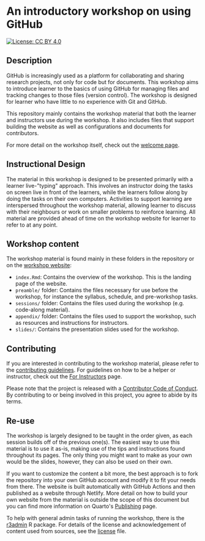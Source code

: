 # An introductory workshop on using GitHub

[![License: CC BY
4.0](https://img.shields.io/badge/License-CC%20BY%204.0-lightgrey.svg)](https://creativecommons.org/licenses/by/4.0/)

## Description

GitHub is increasingly used as a platform for collaborating and sharing
research projects, not only for code but for documents. This workshop
aims to introduce learner to the basics of using GitHub for managing
files and tracking changes to those files (version control). The
workshop is designed for learner who have little to no experience with
Git and GitHub.

This repository mainly contains the workshop material that both the
learner and instructors use during the workshop. It also includes files
that support building the website as well as configurations and
documents for contributors.

For more detail on the workshop itself, check out the [welcome
page](https://github-intro.rostools.org).

## Instructional Design

The material in this workshop is designed to be presented primarily with
a learner live-"typing" approach. This involves an instructor doing the
tasks on screen live in front of the learners, while the learners follow
along by doing the tasks on their own computers. Activities to support
learning are interspersed throughout the workshop material, allowing
learner to discuss with their neighbours or work on smaller problems to
reinforce learning. All material are provided ahead of time on the
workshop website for learner to refer to at any point.

## Workshop content

The workshop material is found mainly in these folders in the repository
or on the [workshop website](https://github-intro.rostools.org):

-   `index.Rmd`: Contains the overview of the workshop. This is the
    landing page of the website.
-   `preamble/` folder: Contains the files necessary for use before the
    workshop, for instance the syllabus, schedule, and pre-workshop
    tasks.
-   `sessions/` folder: Contains the files used during the workshop
    (e.g. code-along material).
-   `appendix/` folder: Contains the files used to support the workshop,
    such as resources and instructions for instructors.
-   `slides/`: Contains the presentation slides used for the workshop.

## Contributing

If you are interested in contributing to the workshop material, please
refer to the [contributing guidelines](CONTRIBUTING.md). For guidelines
on how to be a helper or instructor, check out the [For
Instructors](https://r-cubed.rostools.org/for-instructors.html) page.

Please note that the project is released with a [Contributor Code of
Conduct](CODE_OF_CONDUCT.md). By contributing to or being involved in
this project, you agree to abide by its terms.

## Re-use

The workshop is largely designed to be taught in the order given, as
each session builds off of the previous one(s). The easiest way to use
this material is to use it as-is, making use of the tips and
instructions found throughout its pages. The only thing you might want
to make as your own would be the slides, however, they can also be used
on their own.

If you want to customize the content a bit more, the best approach is to
fork the repository into your own GitHub account and modify it to fit
your needs from there. The website is built automatically with GitHub
Actions and then published as a website through Netlify. More detail on
how to build your own website from the material is outside the scope of
this document but you can find more information on Quarto's
[Publishing](https://quarto.org/docs/publishing/) page.

To help with general admin tasks of running the workshop, there is the
[r3admin](https://github.com/rostools/r3admin) R package. For details of
the license and acknowledgement of content used from sources, see the
[license](LICENSE.md) file.

<!-- TODO: Once uploaded to Zenodo, include 'how to cite' info here. -->
